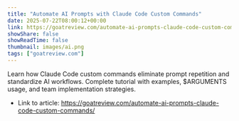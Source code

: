 ```yaml
---
title: "Automate AI Prompts with Claude Code Custom Commands"
date: 2025-07-22T08:00:12+00:00
link: https://goatreview.com/automate-ai-prompts-claude-code-custom-commands/
showShare: false
showReadTime: false
thumbnail: images/ai.png
tags: ["goatreview.com"]
---
```

Learn how Claude Code custom commands eliminate prompt repetition and standardize AI workflows. Complete tutorial with examples, $ARGUMENTS usage, and team implementation strategies.

- Link to article: https://goatreview.com/automate-ai-prompts-claude-code-custom-commands/